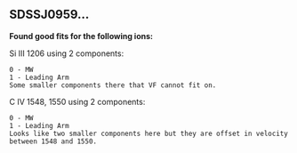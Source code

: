## SDSSJ0959...

**Found good fits for the following ions:**

Si III 1206 using 2 components:
```
0 - MW
1 - Leading Arm
Some smaller components there that VF cannot fit on.
```

C IV 1548, 1550 using 2 components:
```
0 - MW
1 - Leading Arm
Looks like two smaller components here but they are offset in velocity between 1548 and 1550.
```
